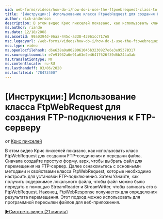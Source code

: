 ```yaml
---
uid: web-forms/videos/how-do-i/how-do-i-use-the-ftpwebrequest-class-to-create-an-ftp-connection-to-a-ftp-server
title: '[Инструкции:] Использование класса FtpWebRequest для создания FTP-подключения к FTP-серверу | Документация Майкрософт'
author: rick-anderson
description: В этом видео Крис пикселей показано, как использовать класс FtpWebRequest для создания FTP-соединения и передачи файла. Сначала создайте простую форму. aspx для ыделить...
ms.author: riande
ms.date: 12/18/2008
ms.assetid: 99a0394d-96aa-445c-a338-43961cc717e8
msc.legacyurl: /web-forms/videos/how-do-i/how-do-i-use-the-ftpwebrequest-class-to-create-an-ftp-connection-to-a-ftp-server
msc.type: video
ms.openlocfilehash: d6e638a9a0028961045b3230927e6e3e95378317
ms.sourcegitcommit: e7e91932a6e91a63e2e46417626f39d6b244a3ab
ms.translationtype: MT
ms.contentlocale: ru-RU
ms.lasthandoff: 03/06/2020
ms.locfileid: "78473400"
---
```

# <a name="how-do-i-use-the-ftpwebrequest-class-to-create-an-ftp-connection-to-a-ftp-server"></a>[Инструкции:] Использование класса FtpWebRequest для создания FTP-подключения к FTP-серверу

от [Крис пикселей](https://twitter.com/chrispels)

В этом видео Крис пикселей показано, как использовать класс FtpWebRequest для создания FTP-соединения и передачи файла. Сначала создайте простую форму. aspx, чтобы выбрать файл для перемещения на FTP-сервер. Далее ознакомьтесь с основными методами и свойствами класса FtpWebRequest, которые необходимо настроить для установки FTP-подключения. Затем Узнайте, как получить содержимое локального файла, чтобы файл можно было передать с помощью StreamReader и StreamWriter, чтобы записать его в FtpWebRequest. Наконец, FtpWebResponse получается для определения результата перемещения. Этот подход можно использовать для программной пересылки файлов для веб-приложения.

[&#9654;Смотреть видео (21 минута)](https://channel9.msdn.com/Blogs/ASP-NET-Site-Videos/how-do-i-use-the-ftpwebrequest-class-to-create-an-ftp-connection-to-a-ftp-server)
